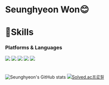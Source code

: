
     
# Seunghyeon Won😊

# 💪Skills
### Platforms & Languages
<img src="https://img.shields.io/badge/html-E34F26?style=for-the-badge&logo=html5&logoColor=white"> <img src="https://img.shields.io/badge/css-1572B6?style=for-the-badge&logo=css3&logoColor=white"> <img src="https://img.shields.io/badge/javascript-F7DF1E?style=for-the-badge&logo=javascript&logoColor=black">
<img
src="https://img.shields.io/badge/Java-007396.svg?&style=for-the-badge&logo=Java&logoColor=white"
/> <img
    src="https://img.shields.io/badge/Spring-6DB33F.svg?&style=for-the-badge&logo=Spring&logoColor=white"
     />
 #
![Seunghyeon's GitHub stats](https://github-readme-stats.vercel.app/api?username=hyeon8571&show_icons=true&theme=radical)
[![Solved.ac프로필](http://mazassumnida.wtf/api/v2/generate_badge?boj=zx8571)](https://solved.ac/zx8571)




